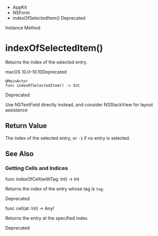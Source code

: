 

- AppKit
- NSForm
-  indexOfSelectedItem() Deprecated

Instance Method

# indexOfSelectedItem()

Returns the index of the selected entry.

macOS 10.0–10.10Deprecated

``` source
@MainActor
func indexOfSelectedItem() -> Int
```

Deprecated

Use NSTextField directly instead, and consider NSStackView for layout assistance

## Return Value

The index of the selected entry, or `-1` if no entry is selected.

## See Also

### Getting Cells and Indices

func indexOfCell(withTag: Int) -> Int

Returns the index of the entry whose tag is `tag`.

Deprecated

func cell(at: Int) -> Any!

Returns the entry at the specified index.

Deprecated

